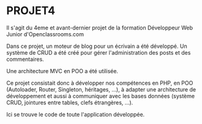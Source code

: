 # PROJET4

Il s'agit du 4eme et avant-dernier projet de la formation Développeur Web Junior d'Openclassrooms.com

Dans ce projet, un moteur de blog pour un écrivain a été développé.
Un système de CRUD a été créé pour gérer l'administration des posts et des commentaires.

Une architecture MVC en POO a été utilisée.

Ce projet consistait donc à développer nos compétences en PHP, en POO (Autoloader, Router, Singleton, héritages, ...), à adapter une architecture de développement et aussi à communiquer avec les bases données (système CRUD, jointures entre tables, clefs étrangères, ...).

Ici se trouve le code de toute l'application développée.
